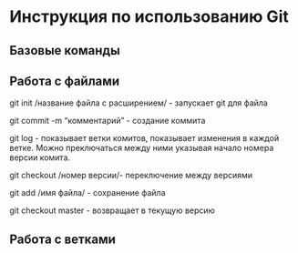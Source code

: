 # Инструкция по использованию Git

## Базовые команды

## Работа с файлами

git init /название файла c расширением/ - запускает git для файла

git commit -m “комментарий” - создание коммита

git log - показывает ветки комитов, показывает изменения в каждой ветке. Можно преключаться между ними указывая начало номера версии комита.

git checkout /номер версии/- переключение между версиями

git add /имя файла/ - сохранение файла

git checkout master - возвращает в текущую версию

## Работа с ветками
